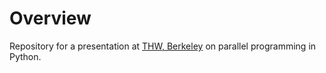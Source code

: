# Overview

Repository for a presentation at [THW, Berkeley](http://www.thehackerwithin.org/berkeley/) on parallel programming in Python.

